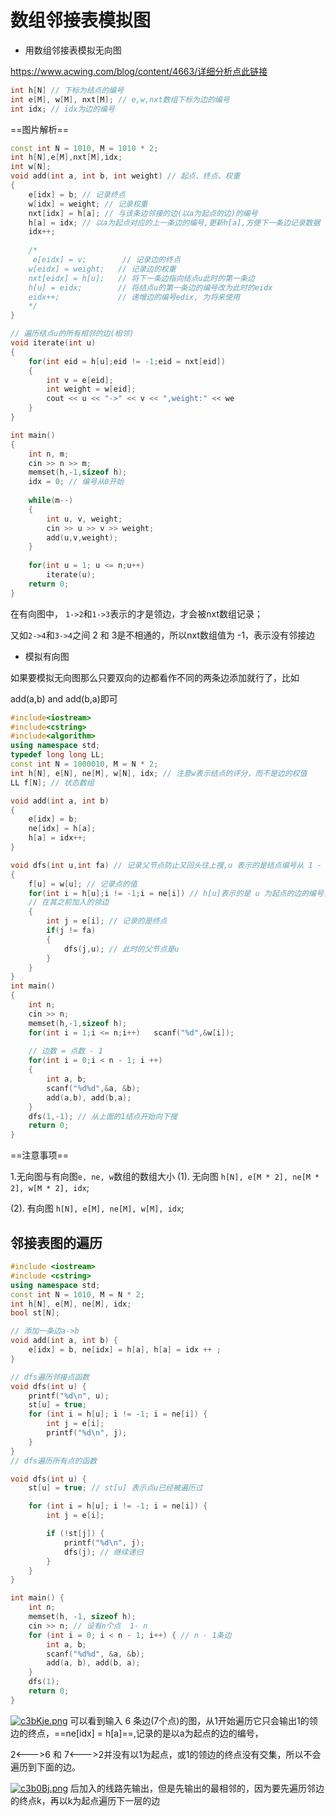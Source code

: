 # 数组邻接表模拟图

- 用数组邻接表模拟无向图

https://www.acwing.com/blog/content/4663/详细分析点此链接

```c++
int h[N] // 下标为结点的编号
int e[M], w[M], nxt[M]; // e,w,nxt数组下标为边的编号
int idx; // idx为边的编号
```



==图片解析==

```c++
const int N = 1010, M = 1010 * 2;
int h[N],e[M],nxt[M],idx;
int w[N];
void add(int a, int b, int weight) // 起点、终点、权重
{
    e[idx] = b; // 记录终点
    w[idx] = weight; // 记录权重
    nxt[idx] = h[a]; // 与该条边邻接的边(以a为起点的边)的编号
    h[a] = idx; // 以a为起点对应的上一条边的编号,更新h[a],方便下一条边记录数据
    idx++;
    
    /*
     e[eidx] = v;        // 记录边的终点
    w[eidx] = weight;   // 记录边的权重
    nxt[eidx] = h[u];   // 将下一条边指向结点u此时的第一条边
    h[u] = eidx;        // 将结点u的第一条边的编号改为此时的eidx
    eidx++;             // 递增边的编号edix, 为将来使用
    */
}

// 遍历结点u的所有相邻的边(相邻)
void iterate(int u)
{
    for(int eid = h[u];eid != -1;eid = nxt[eid])
    {
        int v = e[eid];
        int weight = w[eid];
        cout << u << "->" << v << ",weight:" << we
    }
}

int main()
{
    int n, m;
    cin >> n >> m;
    memset(h,-1,sizeof h);
    idx = 0; // 编号从0开始
    
    while(m--)
    {
        int u, v, weight;
        cin >> u >> v >> weight;
        add(u,v,weight);
    }
    
    for(int u = 1; u <= n;u++)
        iterate(u);
    return 0;
}
```

在有向图中， `1->2`和`1->3`表示的才是领边，才会被nxt数组记录；

又如`2->4`和`3->4`之间 2 和 3是不相通的，所以nxt数组值为 -1，表示没有邻接边



- 模拟有向图

如果要模拟无向图那么只要双向的边都看作不同的两条边添加就行了，比如

add(a,b)   and 	add(b,a)即可

```c++
#include<iostream>
#include<cstring>
#include<algorithm>
using namespace std;
typedef long long LL;
const int N = 1000010, M = N * 2;
int h[N], e[N], ne[M], w[N], idx; // 注意w表示结点的评分，而不是边的权值
LL f[N]; // 状态数组

void add(int a, int b)
{
    e[idx] = b;
    ne[idx] = h[a];
    h[a] = idx++;
}

void dfs(int u,int fa) // 记录父节点防止又回头往上搜,u 表示的是结点编号从 1 - n
{
    f[u] = w[u]; // 记录点的值
    for(int i = h[u];i != -1;i = ne[i]) // h[u]表示的是 u 为起点的边的编号，再用ne[i]找到上一个以 u 为起点的编号，直到找到所有
    // 在其之前加入的领边
    {
        int j = e[i]; // 记录的是终点
        if(j != fa)
        {
            dfs(j,u); // 此时的父节点是u
        }
    }
}
int main()
{
    int n; 
    cin >> n;
    memset(h,-1,sizeof h);
    for(int i = 1;i <= n;i++)   scanf("%d",&w[i]);
    
    // 边数 = 点数 - 1
    for(int i = 0;i < n - 1; i ++)
    {
        int a, b;
        scanf("%d%d",&a, &b);
        add(a,b), add(b,a);
    }
    dfs(1,-1); // 从上面的1结点开始向下搜
    return 0;
}
```



==注意事项==

  1.无向图与有向图`e, ne, w`数组的数组大小
(1). 无向图
`h[N], e[M * 2], ne[M * 2], w[M * 2], idx`;

(2). 有向图
`h[N], e[M], ne[M], w[M], idx`;



## 邻接表图的遍历

```c++
#include <iostream>
#include <cstring>
using namespace std;
const int N = 1010, M = N * 2;
int h[N], e[M], ne[M], idx;
bool st[N];

// 添加一条边a->b
void add(int a, int b) {
	e[idx] = b, ne[idx] = h[a], h[a] = idx ++ ;
}

// dfs遍历邻接点函数
void dfs(int u) {
	printf("%d\n", u);
	st[u] = true;
	for (int i = h[u]; i != -1; i = ne[i]) {
		int j = e[i];
		printf("%d\n", j);
	}
}
// dfs遍历所有点的函数

void dfs(int u) {
	st[u] = true; // st[u] 表示点u已经被遍历过

	for (int i = h[u]; i != -1; i = ne[i]) {
		int j = e[i];

		if (!st[j]) {
			printf("%d\n", j);
			dfs(j); // 继续递归
		}
	}
}

int main() {
	int n;
	memset(h, -1, sizeof h);
	cin >> n; // 设有n个点  1- n
	for (int i = 0; i < n - 1; i++) { // n - 1条边
		int a, b;
		scanf("%d%d", &a, &b);
		add(a, b), add(b, a);
	}
	dfs(1);
	return 0;
}
```

<a href="https://imgtu.com/i/c3bKje"><img src="https://z3.ax1x.com/2021/04/07/c3bKje.md.png" alt="c3bKje.png" border="0" /></a>
可以看到输入 6 条边(7个点)的图，从1开始遍历它只会输出1的领边的终点，==ne[idx] = h[a]==,记录的是以a为起点的边的编号，

2<--->6 和 7<--->2并没有以1为起点，或1的领边的终点没有交集，所以不会遍历到下面的边。

<a href="https://imgtu.com/i/c3b0Bj"><img src="https://z3.ax1x.com/2021/04/07/c3b0Bj.png" alt="c3b0Bj.png" border="0" /></a>
后加入的线路先输出，但是先输出的最相邻的，因为要先遍历邻边的终点k，再以k为起点遍历下一层的边

